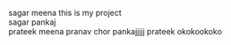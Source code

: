 sagar meena this is my project\
sagar pankaj\
prateek meena
pranav
chor 
pankajjjjj
prateek
okokookoko